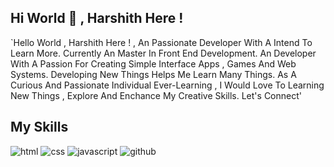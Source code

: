 ## Hi World 👋 , Harshith Here !
`Hello World , Harshith Here ! , An Passionate Developer With A Intend To Learn More. Currently An Master In Front End Development. An Developer With A Passion For Creating Simple Interface Apps , Games And Web Systems. Developing New Things Helps Me Learn Many Things. As A Curious And Passionate Individual Ever-Learning , I Would Love To Learning New Things , Explore And Enchance My Creative Skills. Let's Connect'
## My Skills
![html](https://img.shields.io/badge/HTML5-E34F26?style=for-the-badge&logo=HTML&logoColor=#E34F26)
![css](https://img.shields.io/badge/CSS3-663399?style=for-the-badge&logo=CSS3&logoColor=#663399)
![javascript](https://img.shields.io/badge/JavaScript-F7DF1E?style=for-the-badge&logo=GitHub&logoColor=#F7DF1E)
![github](https://img.shields.io/badge/GitHub-000000?style=for-the-badge&logo=GitHub&logoColor=white)
